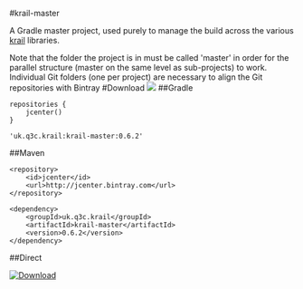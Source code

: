 #krail-master

A Gradle master project, used purely to manage the build across the various [krail](https://github.com/davidsowerby/krail) libraries.

Note that the folder the project is in must be called 'master' in order for the parallel structure (master on the same level as sub-projects) to work.  Individual Git folders (one per project) are necessary to align the Git repositories with Bintray
#Download
<a href='https://bintray.com/dsowerby/maven/krail-master/view?source=watch' alt='Get automatic notifications about new "krail-master" versions'><img src='https://www.bintray.com/docs/images/bintray_badge_color.png'></a>
##Gradle

```
repositories {
	jcenter()
}
```

```
'uk.q3c.krail:krail-master:0.6.2'
```
##Maven

```
<repository>
	<id>jcenter</id>
	<url>http://jcenter.bintray.com</url>
</repository>

```

```
<dependency>
	<groupId>uk.q3c.krail</groupId>
	<artifactId>krail-master</artifactId>
	<version>0.6.2</version>
</dependency>
```
##Direct

[ ![Download](https://api.bintray.com/packages/dsowerby/maven/krail-master/images/download.svg) ](https://bintray.com/dsowerby/maven/krail-master/_latestVersion)

